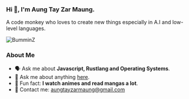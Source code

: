 ### Hi 👋, I'm Aung Tay Zar Maung.

A code monkey who loves to create new things especially in A.I and low-level languages.

<img src="https://komarev.com/ghpvc/?username=BumminZ&label=Profile%20views&color=0e75b6&style=flat" alt="BumminZ" />

### About Me

- 🗣️ Ask me about **Javascript, Rustlang and Operating Systems**.
- 📮 Ask me about anything [here](https://github.com/BumminZ/BumminZ/issues).
- 🧠 Fun fact: **I watch animes and read mangas a lot**.
- 📧 Contact me: [aungtayzarmaung@gmail.com](mailto:aungtayzarmaung@gmail.com)
